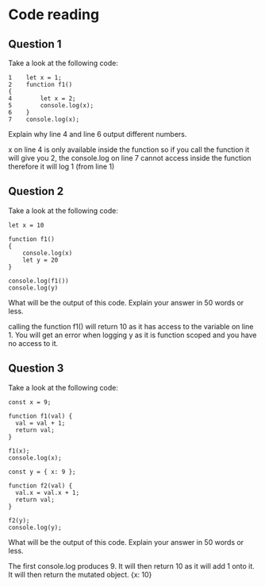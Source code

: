 # Code reading

## Question 1

Take a look at the following code:

```
1    let x = 1;
2    function f1()
{
4        let x = 2;
5        console.log(x);
6    }
7    console.log(x);
```

Explain why line 4 and line 6 output different numbers.

x on line 4 is only available inside the function so if you call the function it will give you 2, the console.log on line 7 cannot access inside the function therefore it will log 1 (from line 1)

## Question 2

Take a look at the following code:

```
let x = 10

function f1()
{
    console.log(x)
    let y = 20
}

console.log(f1())
console.log(y)
```

What will be the output of this code. Explain your answer in 50 words or less.

calling the function f1() will return 10 as it has access to the variable on line 1. You will get an error when logging y as it is function scoped and you have no access to it.

## Question 3

Take a look at the following code:

```
const x = 9;

function f1(val) {
  val = val + 1;
  return val;
}

f1(x);
console.log(x);

const y = { x: 9 };

function f2(val) {
  val.x = val.x + 1;
  return val;
}

f2(y);
console.log(y);
```

What will be the output of this code. Explain your answer in 50 words or less.

The first console.log produces 9. It will then return 10 as it will add 1 onto it. It will then return the mutated object. {x: 10}
